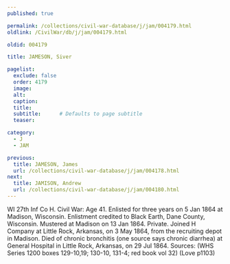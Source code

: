 ```yaml
---
published: true

permalink: /collections/civil-war-database/j/jam/004179.html
oldlink: /CivilWar/db/j/jam/004179.html

oldid: 004179

title: JAMESON, Siver

pagelist:
  exclude: false
  order: 4179
  image: 
  alt:
  caption:
  title:
  subtitle:      # Defaults to page subtitle
  teaser:

category: 
  - J 
  - JAM

previous:
  title: JAMESON, James
  url: /collections/civil-war-database/j/jam/004178.html  
next:
  title: JAMISON, Andrew
  url: /collections/civil-war-database/j/jam/004180.html   
---
```

WI 27th Inf Co H. Civil War: Age 41. Enlisted for three years on 5 Jan 1864 at Madison, Wisconsin. Enlistment credited to Black Earth, Dane County, Wisconsin. Mustered at Madison on 13 Jan 1864. Private. Joined H Company at Little Rock, Arkansas, on 3 May 1864, from the recruiting depot in Madison. Died of chronic bronchitis (one source says chronic diarrhea) at General Hospital in Little Rock, Arkansas, on 29 Jul 1864. Sources: (WHS Series 1200 boxes 129-10,19; 130-10, 131-4; red book vol 32) (Love p1103)